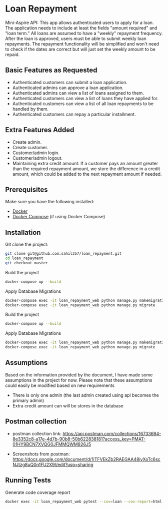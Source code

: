 # Loan Repayment

Mini-Aspire API:
This app allows authenticated users to apply for a loan. The application needs to include at least the fields "amount required" and "loan term." All loans are assumed to have a "weekly" repayment frequency. After the loan is approved, users must be able to submit weekly loan repayments. The repayment functionality will be simplified and won't need to check if the dates are correct but will just set the weekly amount to be repaid.

## Basic Features as Requested

- Authenticated customers can submit a loan application.
- Authenticated admins can approve a loan application.
- Authenticated admins can view a list of loans assigned to them.
- Authenticated customers can view a list of loans they have applied for.
- Authenticated customers can view a list of all loan repayments to be handled by them.
- Authenticated customers can repay a particular installment.

## Extra Features Added

- Create admin.
- Create customer.
- Customer/admin login.
- Customer/admin logout.
- Maintaining extra credit amount: If a customer pays an amount greater than the required repayment amount, we store the difference in a credit amount, which could be added to the next repayment amount if needed.

## Prerequisites

Make sure you have the following installed:

- [Docker](https://www.docker.com/get-started)
- [Docker Compose](https://docs.docker.com/compose/install/) (if using Docker Compose)

## Installation

Git clone the project:
```bash
git clone git@github.com:sahil357/loan_repayment.git
cd loan_repayment
git checkout master
```
Build the project
```bash
docker-compose up --build
```

Apply Database Migrations
```bash
docker-compose exec -it loan_repayment_web python manage.py makemigrations
docker-compose exec -it loan_repayment_web python manage.py migrate
```

Build the project
```bash
docker-compose up --build
```

Apply Database Migrations
```bash
docker-compose exec -it loan_repayment_web python manage.py makemigrations
docker-compose exec -it loan_repayment_web python manage.py migrate
```


    
## Assumptions
Based on the information provided by the document, I have made some assumptions in the project for now. Please note that these assumptions could easily be modified based on new requirements
- There is only one admin (the last admin created using api becomes the primary admin)
- Extra credit amount can will be stores in the database
## Postman collection
- postman collection link: https://api.postman.com/collections/16733694-8e3352c8-a17e-4d7b-90b8-50b622838181?access_key=PMAT-01HY9BCN7XVQG0JFMMQWM826J5

- Screenshots from postman: https://docs.google.com/document/d/1iTFVEkZb2RAEGAA48iyXoTc6scNJtzg8uQ0n1FU2X9I/edit?usp=sharing
## Running Tests

Generate code coverage report
```bash
docker exec -it loan_repayment_web pytest --cov=loan --cov-report=html
```

